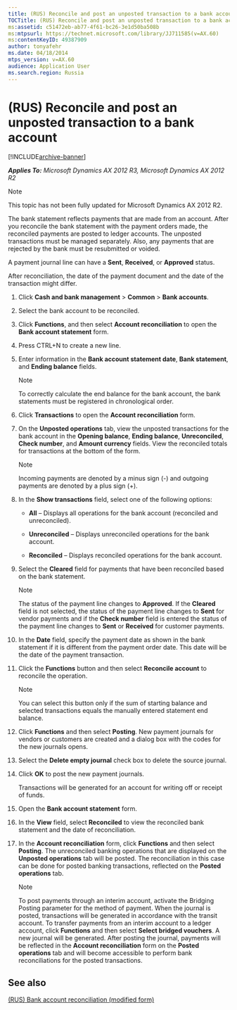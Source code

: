 ```yaml
---
title: (RUS) Reconcile and post an unposted transaction to a bank account
TOCTitle: (RUS) Reconcile and post an unposted transaction to a bank account
ms:assetid: c51472eb-ab77-4f61-bc26-3e1d50ba508b
ms:mtpsurl: https://technet.microsoft.com/library/JJ711585(v=AX.60)
ms:contentKeyID: 49387909
author: tonyafehr
ms.date: 04/18/2014
mtps_version: v=AX.60
audience: Application User
ms.search.region: Russia
---
```


# (RUS) Reconcile and post an unposted transaction to a bank account 


[!INCLUDE[archive-banner](includes/archive-banner.md)]


_**Applies To:** Microsoft Dynamics AX 2012 R3, Microsoft Dynamics AX 2012 R2_


> [!NOTE]
> <P>This topic has not been fully updated for Microsoft Dynamics AX 2012 R2.</P>



The bank statement reflects payments that are made from an account. After you reconcile the bank statement with the payment orders made, the reconciled payments are posted to ledger accounts. The unposted transactions must be managed separately. Also, any payments that are rejected by the bank must be resubmitted or voided.

A payment journal line can have a **Sent**, **Received**, or **Approved** status.

After reconciliation, the date of the payment document and the date of the transaction might differ.

1.  Click **Cash and bank management** \> **Common** \> **Bank accounts**.

2.  Select the bank account to be reconciled.

3.  Click **Functions**, and then select **Account reconciliation** to open the **Bank account statement** form.

4.  Press CTRL+N to create a new line.

5.  Enter information in the **Bank account statement date**, **Bank statement**, and **Ending balance** fields.
    

    > [!NOTE]
    > <P>To correctly calculate the end balance for the bank account, the bank statements must be registered in chronological order.</P>



6.  Click **Transactions** to open the **Account reconciliation** form.

7.  On the **Unposted operations** tab, view the unposted transactions for the bank account in the **Opening balance**, **Ending balance**, **Unreconciled**, **Check number**, and **Amount currency** fields. View the reconciled totals for transactions at the bottom of the form.
    

    > [!NOTE]
    > <P>Incoming payments are denoted by a minus sign (-) and outgoing payments are denoted by a plus sign (+).</P>



8.  In the **Show transactions** field, select one of the following options:
    
      - **All** – Displays all operations for the bank account (reconciled and unreconciled).
    
      - **Unreconciled** – Displays unreconciled operations for the bank account.
    
      - **Reconciled** – Displays reconciled operations for the bank account.

9.  Select the **Cleared** field for payments that have been reconciled based on the bank statement.
    

    > [!NOTE]
    > <P>The status of the payment line changes to <STRONG>Approved</STRONG>. If the <STRONG>Cleared</STRONG> field is not selected, the status of the payment line changes to <STRONG>Sent</STRONG> for vendor payments and if the <STRONG>Check number</STRONG> field is entered the status of the payment line changes to <STRONG>Sent</STRONG> or <STRONG>Received</STRONG> for customer payments.</P>



10. In the **Date** field, specify the payment date as shown in the bank statement if it is different from the payment order date. This date will be the date of the payment transaction.

11. Click the **Functions** button and then select **Reconcile account** to reconcile the operation.
    

    > [!NOTE]
    > <P>You can select this button only if the sum of starting balance and selected transactions equals the manually entered statement end balance.</P>



12. Click **Functions** and then select **Posting**. New payment journals for vendors or customers are created and a dialog box with the codes for the new journals opens.

13. Select the **Delete empty journal** check box to delete the source journal.

14. Click **OK** to post the new payment journals.
    
    Transactions will be generated for an account for writing off or receipt of funds.

15. Open the **Bank account statement** form.

16. In the **View** field, select **Reconciled** to view the reconciled bank statement and the date of reconciliation.

17. In the **Account reconciliation** form, click **Functions** and then select **Posting**. The unreconciled banking operations that are displayed on the **Unposted operations** tab will be posted. The reconciliation in this case can be done for posted banking transactions, reflected on the **Posted operations** tab.
    

    > [!NOTE]
    > <P>To post payments through an interim account, activate the Bridging Posting parameter for the method of payment. When the journal is posted, transactions will be generated in accordance with the transit account. To transfer payments from an interim account to a ledger account, click <STRONG>Functions</STRONG> and then select <STRONG>Select bridged vouchers</STRONG>. A new journal will be generated. After posting the journal, payments will be reflected in the <STRONG>Account reconciliation</STRONG> form on the <STRONG>Posted operations</STRONG> tab and will become accessible to perform bank reconciliations for the posted transactions.</P>



## See also

[(RUS) Bank account reconciliation (modified form)](https://technet.microsoft.com/library/jj711451\(v=ax.60\))

  


